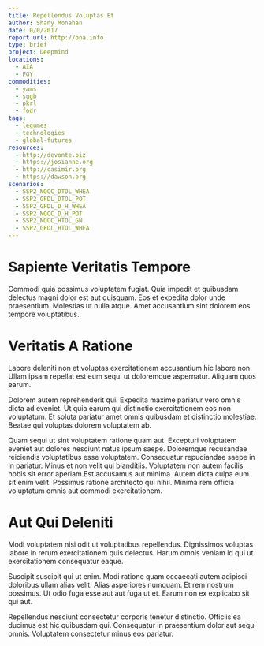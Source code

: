 ```yaml
---
title: Repellendus Voluptas Et
author: Shany Monahan
date: 0/0/2017
report url: http://ona.info
type: brief
project: Deepmind
locations:
  - AIA
  - FGY
commodities:
  - yams
  - sugb
  - pkrl
  - fodr
tags:
  - legumes
  - technologies
  - global-futures
resources:
  - http://devonte.biz
  - https://josianne.org
  - http://casimir.org
  - https://dawson.org
scenarios:
  - SSP2_NOCC_DTOL_WHEA
  - SSP2_GFDL_DTOL_POT
  - SSP2_GFDL_D_H_WHEA
  - SSP2_NOCC_D_H_POT
  - SSP2_NOCC_HTOL_GN
  - SSP2_GFDL_HTOL_WHEA
---
```

# Sapiente Veritatis Tempore
Commodi quia possimus voluptatem fugiat. Quia impedit et quibusdam delectus magni dolor est aut quisquam. Eos et expedita dolor unde praesentium. Molestias ut nulla atque. Amet accusantium sint dolorem eos tempore voluptatibus.

# Veritatis A Ratione
Labore deleniti non et voluptas exercitationem accusantium hic labore non. Ullam ipsam repellat est eum sequi ut doloremque aspernatur. Aliquam quos earum.
 Dolorem autem reprehenderit qui. Expedita maxime pariatur vero omnis dicta ad eveniet. Ut quia earum qui distinctio exercitationem eos non voluptatum. Et soluta pariatur amet omnis quibusdam et distinctio molestiae. Beatae qui voluptas dolorem voluptatem ab.
 Quam sequi ut sint voluptatem ratione quam aut. Excepturi voluptatem eveniet aut dolores nesciunt natus ipsum saepe. Doloremque recusandae reiciendis voluptatibus esse voluptatem. Consequatur repudiandae saepe in in pariatur. Minus et non velit qui blanditiis. Voluptatem non autem facilis nobis sit error aperiam.Est accusamus aut minima. Autem dicta culpa eum sit enim velit. Possimus ratione architecto qui nihil. Minima rem officia voluptatum omnis aut commodi exercitationem.

# Aut Qui Deleniti
Modi voluptatem nisi odit ut voluptatibus repellendus. Dignissimos voluptas labore in rerum exercitationem quis delectus. Harum omnis veniam id qui ut exercitationem consequatur eaque.
 Suscipit suscipit qui ut enim. Modi ratione quam occaecati autem adipisci doloribus ullam alias velit. Alias asperiores numquam. Et rem nostrum possimus. Ut odio fuga esse aut aut fuga ut et. Earum non ex explicabo sit qui aut.
 Repellendus nesciunt consectetur corporis tenetur distinctio. Officiis ea ducimus est hic quibusdam qui. Consequatur in praesentium dolor aut sequi omnis. Voluptatem consectetur minus eos pariatur.
